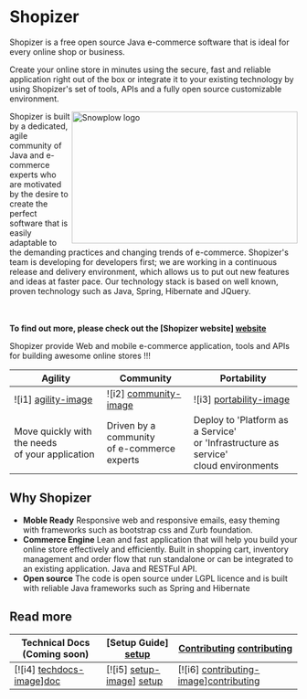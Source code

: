 # Shopizer

Shopizer is a free open source Java e-commerce software that is ideal for every online shop or business.

Create your online store in minutes using the secure, fast and reliable application right out of the box or integrate it to your existing technology by using Shopizer's set of tools, APIs and a fully open source customizable environment.

<img src="http://www.shopizer.com/common/images/ecommerce-community.jpg"
 alt="Snowplow logo" width="395px " height="231px" title="Snowplow" align="right" />

Shopizer is built by a dedicated, agile community of Java and e-commerce experts who are motivated by the desire to create the perfect software that is easily adaptable to the demanding practices and changing trends of e-commerce. Shopizer's team is developing for developers first; we are working in a continuous release and delivery environment, which allows us to put out new features and ideas at faster pace. Our technology stack is based on well known, proven technology such as Java, Spring, Hibernate and JQuery. 



 

<br/><br/>
**To find out more, please check out the [Shopizer website] [website]**

Shopizer provide Web and mobile e-commerce application, tools and APIs for building awesome online stores !!!

| **Agility** 												               | **Community**												              | **Portability**																							                  |
|--------------------------------------------------------------------------|--------------------------------------------------------------------------|---------------------------------------------------------------------------------------------------------------------------|
|   ![i1] [agility-image]                                                  |       ![i2] [community-image]                                            |         ![i3] [portability-image]                                                                                            |
| Move quickly with the needs <br/> of your application                    |       Driven by a community <br/>of e-commerce experts                   |        Deploy to 'Platform as a Service' </br>or 'Infrastructure as service' <br/> cloud environments                     |


## Why Shopizer

* **Moble Ready** Responsive web and responsive emails, easy theming with frameworks such as bootstrap css and Zurb foundation.
* **Commerce Engine** Lean and fast application that will help you build your online store effectively and efficiently. Built in shopping cart, inventory management and order flow that run standalone or can be integrated to an existing application. Java and RESTFul API. 
* **Open source** The code is open source under LGPL licence and is built with reliable Java frameworks such as Spring and Hibernate  

## Read more

| **Technical Docs (Coming soon)**        | **[Setup Guide] [setup]**     | **[Contributing] [contributing]**           |
|-----------------------------------------|-------------------------------|---------------------------------------------|
| [![i4] [techdocs-image]][doc]                  | [![i5] [setup-image]] [setup]     | [![i6] [contributing-image]][contributing]                |


[agility-image]: http://umeshawasthi.github.io/shopizer-documentation/images/agility.PNG
[community-image]: http://umeshawasthi.github.io/shopizer-documentation/images/community.PNG
[portability-image]: http://umeshawasthi.github.io/shopizer-documentation/images/portability.PNG
[website]: http://www.shopizer.com

[setup]:https://github.com/shopizer-ecommerce/shopizer/wiki/Setup
[contributing]:"/"
[doc]:"/"
[techdocs-image]: http://umeshawasthi.github.io/shopizer-documentation/images/document.png
[setup-image]: http://umeshawasthi.github.io/shopizer-documentation/images/setup.png
[contributing-image]: http://umeshawasthi.github.io/shopizer-documentation/images/document.png
